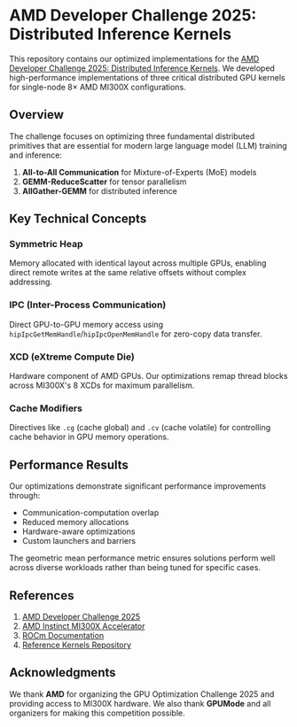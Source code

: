 # AMD Developer Challenge 2025: Distributed Inference Kernels

This repository contains our optimized implementations for the [AMD Developer Challenge 2025: Distributed Inference Kernels](https://amdchallenge2025.datamonsters.com). We developed high-performance implementations of three critical distributed GPU kernels for single-node 8× AMD MI300X configurations.

## Overview

The challenge focuses on optimizing three fundamental distributed primitives that are essential for modern large language model (LLM) training and inference:

1. **All-to-All Communication** for Mixture-of-Experts (MoE) models
2. **GEMM-ReduceScatter** for tensor parallelism
3. **AllGather-GEMM** for distributed inference


## Key Technical Concepts

### Symmetric Heap
Memory allocated with identical layout across multiple GPUs, enabling direct remote writes at the same relative offsets without complex addressing.

### IPC (Inter-Process Communication)
Direct GPU-to-GPU memory access using `hipIpcGetMemHandle`/`hipIpcOpenMemHandle` for zero-copy data transfer.

### XCD (eXtreme Compute Die)
Hardware component of AMD GPUs. Our optimizations remap thread blocks across MI300X's 8 XCDs for maximum parallelism.

### Cache Modifiers
Directives like `.cg` (cache global) and `.cv` (cache volatile) for controlling cache behavior in GPU memory operations.

## Performance Results

Our optimizations demonstrate significant performance improvements through:
- Communication-computation overlap
- Reduced memory allocations
- Hardware-aware optimizations
- Custom launchers and barriers

The geometric mean performance metric ensures solutions perform well across diverse workloads rather than being tuned for specific cases.

## References

1. [AMD Developer Challenge 2025](https://amdchallenge2025.datamonsters.com)
2. [AMD Instinct MI300X Accelerator](https://www.amd.com/en/products/accelerators/instinct/mi300/mi300x.html)
3. [ROCm Documentation](https://rocm.docs.amd.com/)
4. [Reference Kernels Repository](https://github.com/gpu-mode/reference-kernels/tree/main/problems/amd_distributed)

## Acknowledgments

We thank **AMD** for organizing the GPU Optimization Challenge 2025 and providing access to MI300X hardware. We also thank **GPUMode** and all organizers for making this competition possible.
